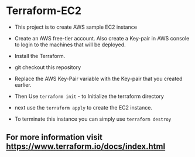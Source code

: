# Terraform-EC2

* This project is to create AWS sample EC2 instance

* Create an AWS free-tier account. Also create a Key-pair in AWS console to login to the machines that will be deployed.

* Install the Terraform.

* git checkout this repository 

* Replace the AWS Key-Pair variable with the Key-pair that you created earlier.

* Then Use `terraform init` - to Initialize the terraform directory

* next use the `terraform apply` to create the EC2 instance.

* To terminate this instance you can simply use `terraform destroy`

## For more information visit https://www.terraform.io/docs/index.html
